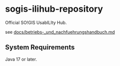 # sogis-ilihub-repository
Official SO!GIS UsabILIty Hub.

see [docs/betriebs-_und_nachfuehrungshandbuch.md](docs/betriebs-_und_nachfuehrungshandbuch.md)

## System Requirements
Java 17 or later.
